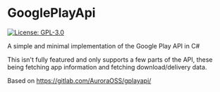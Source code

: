 # GooglePlayApi
[![License: GPL-3.0](https://img.shields.io/github/license/rtm516/GooglePlayApi)](LICENSE)

A simple and minimal implementation of the Google Play API in C#

This isn't fully featured and only supports a few parts of the API, these being fetching app information and fetching download/delivery data.

Based on https://gitlab.com/AuroraOSS/gplayapi/
